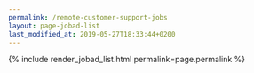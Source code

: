 ```yaml
---
permalink: /remote-customer-support-jobs
layout: page-jobad-list
last_modified_at: 2019-05-27T18:33:44+0200
---
```

{% include render_jobad_list.html permalink=page.permalink %}
